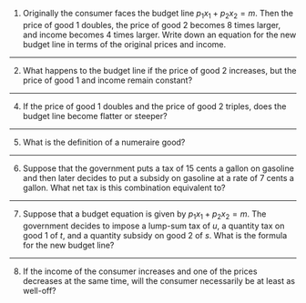 1. Originally the consumer faces the budget line $p_1x_1 + p_2x_2 = m$. Then the price of good 1 doubles, the price of good 2 becomes 8 times larger, and income becomes 4 times larger. Write down an equation for the new budget line in terms of the original prices and income.
---
2. What happens to the budget line if the price of good 2 increases, but the price of good 1 and income remain constant?
---
4. If the price of good 1 doubles and the price of good 2 triples, does the budget line become flatter or steeper?
---
5. What is the definition of a numeraire good?
---
6. Suppose that the government puts a tax of 15 cents a gallon on gasoline and then later decides to put a subsidy on gasoline at a rate of 7 cents a gallon. What net tax is this combination equivalent to?
---
7. Suppose that a budget equation is given by $p_1x_1 + p_2x_2 = m$. The government decides to impose a lump-sum tax of $u$, a quantity tax on good 1 of $t$, and a quantity subsidy on good 2 of $s$. What is the formula for the new budget line?

---
8. If the income of the consumer increases and one of the prices decreases at the same time, will the consumer necessarily be at least as well-off?